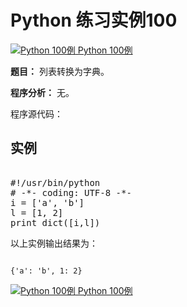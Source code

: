 Python 练习实例100
==============

 [![Python 100例](../images/up.gif)
 Python 100例](python-100-examples.html)


 **题目：** 列表转换为字典。

 **程序分析：** 无。

 程序源代码：

  实例
--

 <pre>

#!/usr/bin/python
# -*- coding: UTF-8 -*-
i = ['a', 'b']
l = [1, 2]
print dict([i,l])
</pre>

 以上实例输出结果为：


```

{'a': 'b', 1: 2}

```

 [![Python 100例](../images/up.gif)
 Python 100例](python-100-examples.html)
